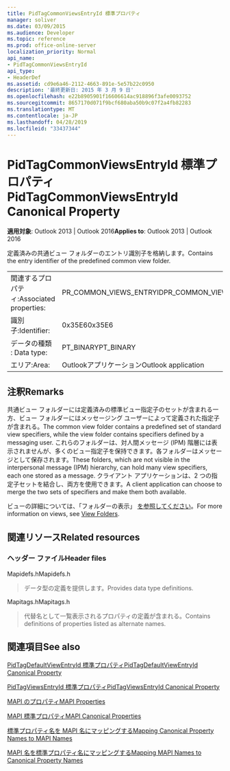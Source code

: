 ```yaml
---
title: PidTagCommonViewsEntryId 標準プロパティ
manager: soliver
ms.date: 03/09/2015
ms.audience: Developer
ms.topic: reference
ms.prod: office-online-server
localization_priority: Normal
api_name:
- PidTagCommonViewsEntryId
api_type:
- HeaderDef
ms.assetid: cd9e6a46-2112-4663-891e-5e57b22c0950
description: '最終更新日: 2015 年 3 月 9 日'
ms.openlocfilehash: e22b8905901f16606614ac918896f3afe0093752
ms.sourcegitcommit: 8657170d071f9bcf680aba50b9c07f2a4fb82283
ms.translationtype: MT
ms.contentlocale: ja-JP
ms.lasthandoff: 04/28/2019
ms.locfileid: "33437344"
---
```

# <a name="pidtagcommonviewsentryid-canonical-property"></a><span data-ttu-id="11c77-103">PidTagCommonViewsEntryId 標準プロパティ</span><span class="sxs-lookup"><span data-stu-id="11c77-103">PidTagCommonViewsEntryId Canonical Property</span></span>

  
  
<span data-ttu-id="11c77-104">**適用対象**: Outlook 2013 | Outlook 2016</span><span class="sxs-lookup"><span data-stu-id="11c77-104">**Applies to**: Outlook 2013 | Outlook 2016</span></span> 
  
<span data-ttu-id="11c77-105">定義済みの共通ビュー フォルダーのエントリ識別子を格納します。</span><span class="sxs-lookup"><span data-stu-id="11c77-105">Contains the entry identifier of the predefined common view folder.</span></span> 
  
|||
|:-----|:-----|
|<span data-ttu-id="11c77-106">関連するプロパティ:</span><span class="sxs-lookup"><span data-stu-id="11c77-106">Associated properties:</span></span>  <br/> |<span data-ttu-id="11c77-107">PR_COMMON_VIEWS_ENTRYID</span><span class="sxs-lookup"><span data-stu-id="11c77-107">PR_COMMON_VIEWS_ENTRYID</span></span>  <br/> |
|<span data-ttu-id="11c77-108">識別子:</span><span class="sxs-lookup"><span data-stu-id="11c77-108">Identifier:</span></span>  <br/> |<span data-ttu-id="11c77-109">0x35E6</span><span class="sxs-lookup"><span data-stu-id="11c77-109">0x35E6</span></span>  <br/> |
|<span data-ttu-id="11c77-110">データの種類 : </span><span class="sxs-lookup"><span data-stu-id="11c77-110">Data type:</span></span>  <br/> |<span data-ttu-id="11c77-111">PT_BINARY</span><span class="sxs-lookup"><span data-stu-id="11c77-111">PT_BINARY</span></span>  <br/> |
|<span data-ttu-id="11c77-112">エリア:</span><span class="sxs-lookup"><span data-stu-id="11c77-112">Area:</span></span>  <br/> |<span data-ttu-id="11c77-113">Outlookアプリケーション</span><span class="sxs-lookup"><span data-stu-id="11c77-113">Outlook application</span></span>  <br/> |
   
## <a name="remarks"></a><span data-ttu-id="11c77-114">注釈</span><span class="sxs-lookup"><span data-stu-id="11c77-114">Remarks</span></span>

<span data-ttu-id="11c77-115">共通ビュー フォルダーには定義済みの標準ビュー指定子のセットが含まれる一方、ビュー フォルダーにはメッセージング ユーザーによって定義された指定子が含まれる。</span><span class="sxs-lookup"><span data-stu-id="11c77-115">The common view folder contains a predefined set of standard view specifiers, while the view folder contains specifiers defined by a messaging user.</span></span> <span data-ttu-id="11c77-116">これらのフォルダーは、対人間メッセージ (IPM) 階層には表示されませんが、多くのビュー指定子を保持できます。各フォルダーはメッセージとして保存されます。</span><span class="sxs-lookup"><span data-stu-id="11c77-116">These folders, which are not visible in the interpersonal message (IPM) hierarchy, can hold many view specifiers, each one stored as a message.</span></span> <span data-ttu-id="11c77-117">クライアント アプリケーションは、2 つの指定子セットを結合し、両方を使用できます。</span><span class="sxs-lookup"><span data-stu-id="11c77-117">A client application can choose to merge the two sets of specifiers and make them both available.</span></span> 
  
<span data-ttu-id="11c77-118">ビューの詳細については、「フォルダーの表示」 [を参照してください](mapi-view-folders.md)。</span><span class="sxs-lookup"><span data-stu-id="11c77-118">For more information on views, see [View Folders](mapi-view-folders.md).</span></span>
  
## <a name="related-resources"></a><span data-ttu-id="11c77-119">関連リソース</span><span class="sxs-lookup"><span data-stu-id="11c77-119">Related resources</span></span>

### <a name="header-files"></a><span data-ttu-id="11c77-120">ヘッダー ファイル</span><span class="sxs-lookup"><span data-stu-id="11c77-120">Header files</span></span>

<span data-ttu-id="11c77-121">Mapidefs.h</span><span class="sxs-lookup"><span data-stu-id="11c77-121">Mapidefs.h</span></span>
  
> <span data-ttu-id="11c77-122">データ型の定義を提供します。</span><span class="sxs-lookup"><span data-stu-id="11c77-122">Provides data type definitions.</span></span>
    
<span data-ttu-id="11c77-123">Mapitags.h</span><span class="sxs-lookup"><span data-stu-id="11c77-123">Mapitags.h</span></span>
  
> <span data-ttu-id="11c77-124">代替名として一覧表示されるプロパティの定義が含まれる。</span><span class="sxs-lookup"><span data-stu-id="11c77-124">Contains definitions of properties listed as alternate names.</span></span>
    
## <a name="see-also"></a><span data-ttu-id="11c77-125">関連項目</span><span class="sxs-lookup"><span data-stu-id="11c77-125">See also</span></span>



[<span data-ttu-id="11c77-126">PidTagDefaultViewEntryId 標準プロパティ</span><span class="sxs-lookup"><span data-stu-id="11c77-126">PidTagDefaultViewEntryId Canonical Property</span></span>](pidtagdefaultviewentryid-canonical-property.md)
  
[<span data-ttu-id="11c77-127">PidTagViewsEntryId 標準プロパティ</span><span class="sxs-lookup"><span data-stu-id="11c77-127">PidTagViewsEntryId Canonical Property</span></span>](pidtagviewsentryid-canonical-property.md)


[<span data-ttu-id="11c77-128">MAPI のプロパティ</span><span class="sxs-lookup"><span data-stu-id="11c77-128">MAPI Properties</span></span>](mapi-properties.md)
  
[<span data-ttu-id="11c77-129">MAPI 標準プロパティ</span><span class="sxs-lookup"><span data-stu-id="11c77-129">MAPI Canonical Properties</span></span>](mapi-canonical-properties.md)
  
[<span data-ttu-id="11c77-130">標準プロパティ名を MAPI 名にマッピングする</span><span class="sxs-lookup"><span data-stu-id="11c77-130">Mapping Canonical Property Names to MAPI Names</span></span>](mapping-canonical-property-names-to-mapi-names.md)
  
[<span data-ttu-id="11c77-131">MAPI 名を標準プロパティ名にマッピングする</span><span class="sxs-lookup"><span data-stu-id="11c77-131">Mapping MAPI Names to Canonical Property Names</span></span>](mapping-mapi-names-to-canonical-property-names.md)

